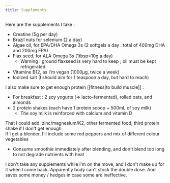 ```yaml
---
title: Supplements
---
```


Here are the supplements I take : 
- Creatine (5g per day)
- Brazil nuts for selenium (2 a day)
- Algae oil, for EPA/DHA Omega 3s (2 softgels a day : total of 400mg DHA and 200mg EPA)
- Flax seed, for ALA Omega 3s (1tbsp=10g a day)
	- Warning : ground flaxseed is very hard to keep ; oil must be kept refrigerated
- Vitamine B12, as I'm vegan (1000μg, twice a week)
- Iodized salt (I should aim for 1 teaspoon a day, but hard to reach)

I also make sure to get enough protein [[fitness|to build muscle]] :
- For breakfast : 2 soy yogurts (=> lacto-fermented), rolled oats, and almonds
- 2 protein shakes (each have 1 protein scoop + 500mL of soy milk)
	- The soy milk is reinforced with calcium and vitamin D
	

That I could add: zinc/magnesium/K2, other fermented food, third protein shake if I don't get enough  
If I get a blender, I'll include some red peppers and mix of different colour vegetables
- Consume smoothie immediately after blending, and don't blend too long to not degrade nutrients with heat

I don't take any supplements while I'm on the move, and I don't make up for it when I come back. Apparently body can't stock the double dose. And saves some money / hedges in case some are ineffective.